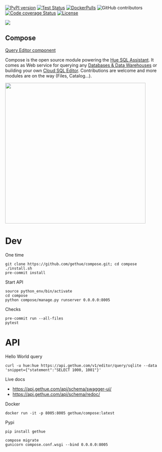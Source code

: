 [![PyPI version](https://badge.fury.io/py/gethue.svg)](https://badge.fury.io/py/gethue)
[![Test Status](https://github.com/gethue/compose/workflows/Python%20CI/badge.svg?branch=master)](https://github.com/gethue/compose/actions?query=Python%20CI)
[![DockerPulls](https://img.shields.io/docker/pulls/gethue/compose.svg)](https://registry.hub.docker.com/u/gethue/compose/)
![GitHub contributors](https://img.shields.io/github/contributors-anon/gethue/compose.svg)
[![Code coverage Status](https://codecov.io/gh/gethue/compose/branch/master/graph/badge.svg)](https://codecov.io/gh/gethue/compose)
[![License](https://img.shields.io/github/license/mashape/apistatus.svg)](https://pypi.org/project/gethue/)

<kbd><img src="https://raw.githubusercontent.com/gethue/compose/master/docs/images/compose_button.png"/></kbd>

Compose
-------

[Query Editor component](https://docs.gethue.com/developer/components/scratchpad/)

Compose is the open source module powering the [Hue SQL Assistant](http://gethue.com). It comes as Web service for querying any [Databases & Data Warehouses](https://docs.gethue.com/administrator/configuration/connectors/) or building your own [Cloud SQL Editor](https://docs.gethue.com/developer/components/). Contributions are welcome and more modules are on the way (Files, Catalog...).


<img src="https://cdn.gethue.com/uploads/2020/02/quick-query-component.jpg" width="450">


# Dev

One time

    git clone https://github.com/gethue/compose.git; cd compose
    ./install.sh
    pre-commit install

Start API

    source python_env/bin/activate
    cd compose
    python compose/manage.py runserver 0.0.0.0:8005

Checks

    pre-commit run --all-files
    pytest

# API

Hello World query

    curl -u hue:hue https://api.gethue.com/v1/editor/query/sqlite --data 'snippet={"statement":"SELECT 1000, 1001"}'

Live docs

* https://api.gethue.com/api/schema/swagger-ui/
* https://api.gethue.com/api/schema/redoc/

Docker

    docker run -it -p 8005:8005 gethue/compose:latest

Pypi

    pip install gethue

    compose migrate
    gunicorn compose.conf.wsgi --bind 0.0.0.0:8005

